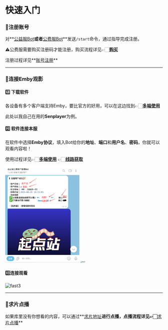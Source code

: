 # 快速入门

### 🙎注册账号

对**[公益服Bot](https://t.me/tdck_emby_create_bot)**或者**[公费服Bot](https://t.me/StartTdckBot)**发送`/start`命令，通过指导完成注册。

⚠️公费服需要购买注册码才能注册，购买流程详见👉🏻**[购买]()**

注册过程详见**[账号注册]()**

---

### 🔗连接Emby观影

#### 1️⃣ 下载软件

各设备有多个客户端支持Emby，要比官方的好用，可以在这边找到👉🏻**[多端使用]()**

此处以我自己在用的**Senplayer**为例。

#### 2️⃣ 软件连接本服

在软件中选择**Emby协议**，填入Bot给你的**地址**、**端口**和**用户名**、**密码**，你就可以观看内容啦！

使用过程详见👉🏻**[多端使用]()**    👉🏻**[线路获取]()**

<img src="/public/assets/use/QuickStart/fast1.png" alt="fast1" style="zoom: 30%;" />       <img src="/assets/use/QuickStart/fast2.png" alt="fast2" style="zoom: 30%;" />

#### 3️⃣连接观看

![fast3](/assets/use/QuickStart/fast3.png)

---

### 🎦求片点播

如果库里没有你想看的内容，可以通过**[求片地址]()**进行点播，点播流程详见👉🏻**[求片点播]()**

